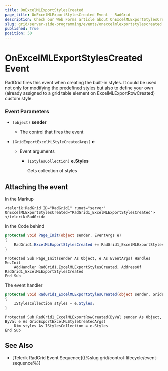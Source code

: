 ```yaml
---
title: OnExcelMLExportStylesCreated
page_title: OnExcelMLExportStylesCreated Event - RadGrid
description: Check our Web Forms article about OnExcelMLExportStylesCreated Event.
slug: grid/server-side-programming/events/onexcelmlexportstylescreated
published: True
position: 50
---
```


# OnExcelMLExportStylesCreated Event

RadGrid fires this event when creating the built-in styles. It could be used not only for modifying the predefined styles but also to define your own (already assigned to a grid table element on ExcelMLExportRowCreated) custom style.

### Event Parameters

* `(object)` **sender**

    * The control that fires the event

* `(GridExportExcelMLStyleCreatedArgs)` **e**

    * Event arguments 

        * `(IStylesCollection)` **e.Styles**
            
             Gets collection of styles

            

## Attaching the event

In the Markup

````ASP.NET
<telerik:RadGrid ID="RadGrid1" runat="server" OnExcelMLExportStylesCreated="RadGrid1_ExcelMLExportStylesCreated">
</telerik:RadGrid>
````

In the Code behind

````C#
protected void Page_Init(object sender, EventArgs e)
{
    RadGrid1.ExcelMLExportStylesCreated += RadGrid1_ExcelMLExportStylesCreated;
}
````
````VB
Protected Sub Page_Init(sender As Object, e As EventArgs) Handles Me.Init
    AddHandler RadGrid1.ExcelMLExportStylesCreated, AddressOf RadGrid1_ExcelMLExportStylesCreated
End Sub
````

The event handler

````C#
protected void RadGrid1_ExcelMLExportStylesCreated(object sender, GridExportExcelMLStyleCreatedArgs e)
{
    IStylesCollection styles = e.Styles;
}
````
````VB
Protected Sub RadGrid1_ExcelMLExportRowCreated(ByVal sender As Object, ByVal e As GridExportExcelMLStyleCreatedArgs)
    Dim styles As IStylesCollection = e.Styles
End Sub
````

  
  ## See Also

* [Telerik RadGrid Event Sequence]({%slug grid/control-lifecycle/event-sequence%})


